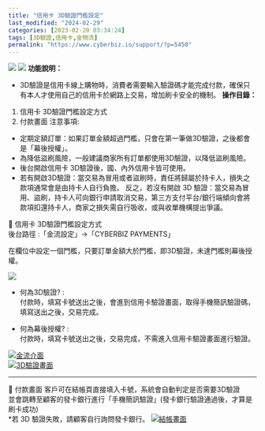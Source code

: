 ```yaml
---
title: "信用卡 3D驗證門檻設定"
last_modified: "2024-02-29"
categories: [2023-02-20 03:34:24]
tags: [3D驗證,信用卡,金物流]
permalink: "https://www.cyberbiz.io/support/?p=5450"
---
```


![](https://www.cyberbiz.io/support/wp-content/uploads/適用站別.png)
[![](https://www.cyberbiz.io/support/wp-content/uploads/台灣站.png)](https://www.cyberbiz.io/support/?page_id=2490)
**功能說明：**  

* 3D驗證是信用卡線上購物時，消費者需要輸入驗證碼才能完成付款，確保只有本人才使用自己的信用卡於網路上交易，增加刷卡安全的機制。
**操作目錄：**

1. 信用卡 3D驗證門檻設定方式
2. 付款畫面
注意事項:  

* 定期定額訂單：如果訂單金額超過門檻，只會在第一筆做3D驗證，之後都會是「幕後授權」。
* 為降低盜刷風險，一般建議商家所有訂單都使用3D驗證，以降低盜刷風險。
* 後台開啟信用卡 3D驗證後，國、內外信用卡皆可使用。 
* 若有開啟3D驗證：當交易為冒用或者盜刷時，責任將歸屬於持卡人，損失之款項通常會是由持卡人自行負擔。 反之，若沒有開啟 3D 驗證：當交易為冒用、盜刷，持卡人可向銀行申請取消交易，第三方支付平台/銀行端傾向會將款項扣還持卡人，商家之損失需自行吸收，或與收單機構提出爭議。

📌 信用卡 3D驗證門檻設定方式  
後台路徑 :「金流設定」→「CYBERBIZ PAYMENTS」  

在欄位中設定一個門檻，只要訂單金額大於門檻，即3D驗證，未達門檻則幕後授權。  

![](https://www.cyberbiz.io/support/wp-content/uploads/fountain-pen.png)

* 何為3D驗證? :  
付款時，填寫卡號送出之後，會進到信用卡驗證畫面，取得手機簡訊驗證碼，填寫送出之後，交易完成。

* 何為幕後授權? :  
付款時，填寫卡號送出之後，交易完成，不需進入信用卡驗證畫面進行驗證。

[![金流介面](https://www.cyberbiz.io/support/wp-content/uploads/信用卡-3D驗證門檻設定00.png)](https://www.cyberbiz.io/support/wp-content/uploads/信用卡-3D驗證門檻設定00.png)  
[![3D驗證畫面](https://www.cyberbiz.io/support/wp-content/uploads/信用卡-3D驗證門檻設定01.png)](https://www.cyberbiz.io/support/wp-content/uploads/信用卡-3D驗證門檻設定01.png)  

* * *


📌 付款畫面 客戶可在結帳頁直接填入卡號，系統會自動判定是否需要3D驗證  
並會跳轉至顧客的發卡銀行進行「手機簡訊驗證」(發卡銀行驗證通過後，才算是刷卡成功)  
*若 3D 驗證失敗，請顧客自行詢問發卡銀行。 [![結帳畫面](https://www.cyberbiz.io/support/wp-content/uploads/信用卡-3D驗證門檻設定02.png)](https://www.cyberbiz.io/support/wp-content/uploads/信用卡-3D驗證門檻設定02.png)  

